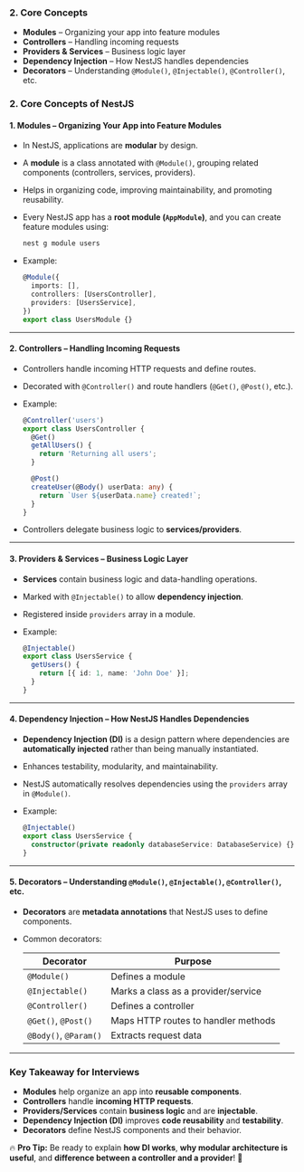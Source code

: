 


### **2. Core Concepts**

- **Modules** – Organizing your app into feature modules
- **Controllers** – Handling incoming requests
- **Providers & Services** – Business logic layer
- **Dependency Injection** – How NestJS handles dependencies
- **Decorators** – Understanding `@Module()`, `@Injectable()`, `@Controller()`, etc.



### **2. Core Concepts of NestJS**

#### **1. Modules – Organizing Your App into Feature Modules**

- In NestJS, applications are **modular** by design.
- A **module** is a class annotated with `@Module()`, grouping related components (controllers, services, providers).
- Helps in organizing code, improving maintainability, and promoting reusability.
- Every NestJS app has a **root module (`AppModule`)**, and you can create feature modules using:
    
    ```sh
    nest g module users
    ```
    
- Example:
    
    ```ts
    @Module({
      imports: [],
      controllers: [UsersController],
      providers: [UsersService],
    })
    export class UsersModule {}
    ```
    

---

#### **2. Controllers – Handling Incoming Requests**

- Controllers handle incoming HTTP requests and define routes.
- Decorated with `@Controller()` and route handlers (`@Get()`, `@Post()`, etc.).
- Example:
    
    ```ts
    @Controller('users')
    export class UsersController {
      @Get()
      getAllUsers() {
        return 'Returning all users';
      }
    
      @Post()
      createUser(@Body() userData: any) {
        return `User ${userData.name} created!`;
      }
    }
    ```
    
- Controllers delegate business logic to **services/providers**.

---

#### **3. Providers & Services – Business Logic Layer**

- **Services** contain business logic and data-handling operations.
- Marked with `@Injectable()` to allow **dependency injection**.
- Registered inside `providers` array in a module.
- Example:
    
    ```ts
    @Injectable()
    export class UsersService {
      getUsers() {
        return [{ id: 1, name: 'John Doe' }];
      }
    }
    ```
    

---

#### **4. Dependency Injection – How NestJS Handles Dependencies**

- **Dependency Injection (DI)** is a design pattern where dependencies are **automatically injected** rather than being manually instantiated.
- Enhances testability, modularity, and maintainability.
- NestJS automatically resolves dependencies using the `providers` array in `@Module()`.
- Example:
    
    ```ts
    @Injectable()
    export class UsersService {
      constructor(private readonly databaseService: DatabaseService) {}
    }
    ```
    

---

#### **5. Decorators – Understanding `@Module()`, `@Injectable()`, `@Controller()`, etc.**

- **Decorators** are **metadata annotations** that NestJS uses to define components.
- Common decorators:
    
    |Decorator|Purpose|
    |---|---|
    |`@Module()`|Defines a module|
    |`@Injectable()`|Marks a class as a provider/service|
    |`@Controller()`|Defines a controller|
    |`@Get()`, `@Post()`|Maps HTTP routes to handler methods|
    |`@Body()`, `@Param()`|Extracts request data|
    

---

### **Key Takeaway for Interviews**

- **Modules** help organize an app into **reusable components**.
- **Controllers** handle **incoming HTTP requests**.
- **Providers/Services** contain **business logic** and are **injectable**.
- **Dependency Injection (DI)** improves **code reusability** and **testability**.
- **Decorators** define NestJS components and their behavior.

🔥 **Pro Tip:** Be ready to explain **how DI works**, **why modular architecture is useful**, and **difference between a controller and a provider**! 🚀


